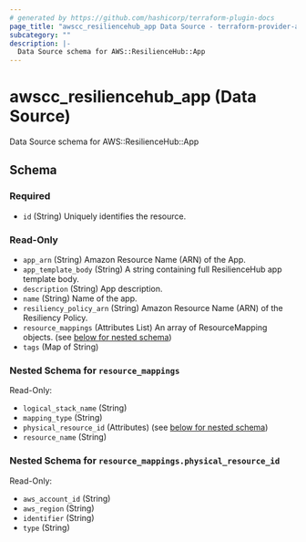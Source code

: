 ```yaml
---
# generated by https://github.com/hashicorp/terraform-plugin-docs
page_title: "awscc_resiliencehub_app Data Source - terraform-provider-awscc"
subcategory: ""
description: |-
  Data Source schema for AWS::ResilienceHub::App
---
```


# awscc_resiliencehub_app (Data Source)

Data Source schema for AWS::ResilienceHub::App



<!-- schema generated by tfplugindocs -->
## Schema

### Required

- `id` (String) Uniquely identifies the resource.

### Read-Only

- `app_arn` (String) Amazon Resource Name (ARN) of the App.
- `app_template_body` (String) A string containing full ResilienceHub app template body.
- `description` (String) App description.
- `name` (String) Name of the app.
- `resiliency_policy_arn` (String) Amazon Resource Name (ARN) of the Resiliency Policy.
- `resource_mappings` (Attributes List) An array of ResourceMapping objects. (see [below for nested schema](#nestedatt--resource_mappings))
- `tags` (Map of String)

<a id="nestedatt--resource_mappings"></a>
### Nested Schema for `resource_mappings`

Read-Only:

- `logical_stack_name` (String)
- `mapping_type` (String)
- `physical_resource_id` (Attributes) (see [below for nested schema](#nestedatt--resource_mappings--physical_resource_id))
- `resource_name` (String)

<a id="nestedatt--resource_mappings--physical_resource_id"></a>
### Nested Schema for `resource_mappings.physical_resource_id`

Read-Only:

- `aws_account_id` (String)
- `aws_region` (String)
- `identifier` (String)
- `type` (String)


